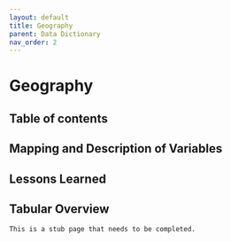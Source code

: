 ```yaml
---
layout: default
title: Geography
parent: Data Dictionary
nav_order: 2
---
```


# Geography

## Table of contents

## Mapping and Description of Variables

## Lessons Learned

## Tabular Overview

```{warning}
This is a stub page that needs to be completed.
```
